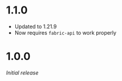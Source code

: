 # 1.1.0
* Updated to 1.21.9
* Now requires `fabric-api` to work properly

# 1.0.0
_Initial release_

